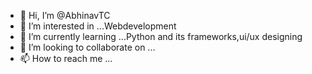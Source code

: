 - 👋 Hi, I’m @AbhinavTC
- 👀 I’m interested in ...Webdevelopment
- 🌱 I’m currently learning ...Python and its frameworks,ui/ux designing
- 💞️ I’m looking to collaborate on ...
- 📫 How to reach me ...

<!---
AbhinavTC/AbhinavTC is a ✨ special ✨ repository because its `README.md` (this file) appears on your GitHub profile.
You can click the Preview link to take a look at your changes.
--->
